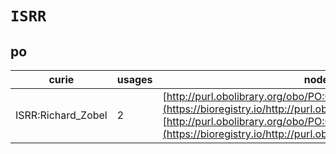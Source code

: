 # `ISRR`
## po
| curie              |   usages | nodes                                                                                                                                                                                                                        |
|--------------------|----------|------------------------------------------------------------------------------------------------------------------------------------------------------------------------------------------------------------------------------|
| ISRR:Richard_Zobel |        2 | [http://purl.obolibrary.org/obo/PO:0020121](https://bioregistry.io/http://purl.obolibrary.org/obo/PO:0020121), [http://purl.obolibrary.org/obo/PO:0025495](https://bioregistry.io/http://purl.obolibrary.org/obo/PO:0025495) |
